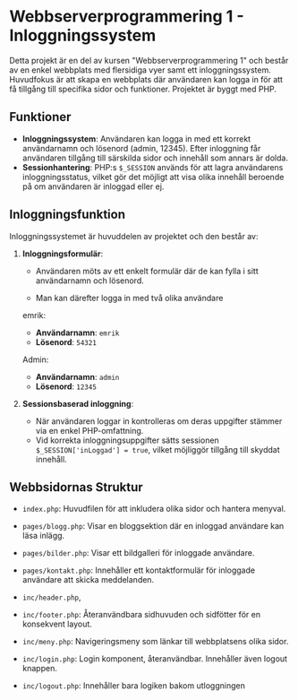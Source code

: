 # Webbserverprogrammering 1 - Inloggningssystem

Detta projekt är en del av kursen "Webbserverprogrammering 1" och består av en enkel webbplats med flersidiga vyer samt ett inloggningssystem. Huvudfokus är att skapa en webbplats där användaren kan logga in för att få tillgång till specifika sidor och funktioner. Projektet är byggt med PHP.

## Funktioner

- **Inloggningssystem**: Användaren kan logga in med ett korrekt användarnamn och lösenord (admin, 12345). Efter inloggning får användaren tillgång till särskilda sidor och innehåll som annars är dolda.
- **Sessionhantering**: PHP:s `$_SESSION` används för att lagra användarens inloggningsstatus, vilket gör det möjligt att visa olika innehåll beroende på om användaren är inloggad eller ej.

## Inloggningsfunktion

Inloggningssystemet är huvuddelen av projektet och den består av:

1. **Inloggningsformulär**: 
   - Användaren möts av ett enkelt formulär där de kan fylla i sitt användarnamn och lösenord.

   - Man kan därefter logga in med två olika användare
  
   emrik:
   - **Användarnamn**: `emrik`
   - **Lösenord**: `54321`

   Admin:
   - **Användarnamn**: `admin`
   - **Lösenord**: `12345`

2. **Sessionsbaserad inloggning**:
   - När användaren loggar in kontrolleras om deras uppgifter stämmer via en enkel PHP-omfattning.
   - Vid korrekta inloggningsuppgifter sätts sessionen `$_SESSION['inLoggad'] = true`, vilket möjliggör tillgång till skyddat innehåll.

## Webbsidornas Struktur

- `index.php`: Huvudfilen för att inkludera olika sidor och hantera menyval.
  
- `pages/blogg.php`: Visar en bloggsektion där en inloggad användare kan läsa inlägg.
- `pages/bilder.php`: Visar ett bildgalleri för inloggade användare.
- `pages/kontakt.php`: Innehåller ett kontaktformulär för inloggade användare att skicka meddelanden.
  
- `inc/header.php`, 
- `inc/footer.php`: Återanvändbara sidhuvuden och sidfötter för en konsekvent layout.
- `inc/meny.php`: Navigeringsmeny som länkar till webbplatsens olika sidor.
- `inc/login.php`: Login komponent, återanvändbar. Innehåller även logout knappen.
- `inc/logout.php`: Innehåller bara logiken bakom utloggningen
